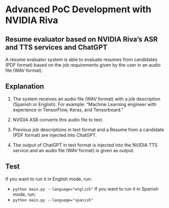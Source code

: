 # Advanced PoC Development with NVIDIA Riva 

## Resume evaluator based on NVIDIA Riva’s ASR and TTS services and ChatGPT 
A resume evaluator system is able to evaluate resumes from candidates (PDF format) based on the job requirements given by the user in an audio file (WAV format).

## Explanation
1. The system receives an audio file (WAV format) with a job description (Spanish or English). For example: “Machine Learning engineer with experience in TensorFlow, Keras, and Tensorboard.” 

2. NVIDIA ASR converts this audio file to text. 

3. Previous job descriptions in text format and a Resume from a candidate (PDF format) are injected into ChatGPT. 

4. The output of ChatGPT in text format is injected into the NVIDIA TTS service and an audio file (WAV format) is given as output. 

## Test
If you want to run it in English mode, run:
- ```python main.py --language="english"```
If you want to run it in Spanish mode, run:
- ```python main.py --language="spanish"```